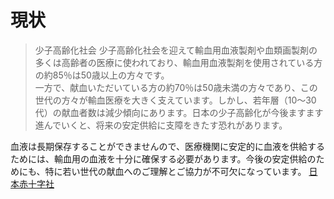 
# 現状

> 少子高齢化社会
少子高齢化社会を迎えて輸血用血液製剤や血類画製剤の多くは高齢者の医療に使われており、輸血用血液製剤を使用されている方の約85％は50歳以上の方々です。  
一方で、献血いただいている方の約70％は50歳未満の方々であり、この世代の方々が輸血医療を大きく支えています。しかし、若年層（10～30代）の献血者数は減少傾向にあります。日本の少子高齢化が今後ますます進んでいくと、将来の安定供給に支障をきたす恐れがあります。  


血液は長期保存することができませんので、医療機関に安定的に血液を供給するためには、輸血用の血液を十分に確保する必要があります。今後の安定供給のためにも、特に若い世代の献血へのご理解とご協力が不可欠になっています。 [日本赤十字社](http://www.jrc.or.jp/activity/blood/about/future/)

